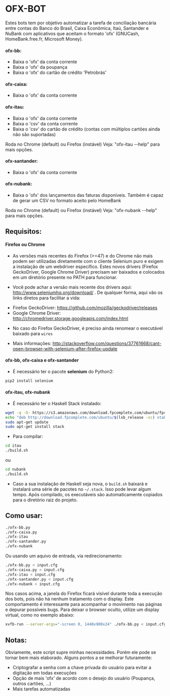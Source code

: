 OFX-BOT
=============

Estes bots tem por objetivo automatizar a tarefa de conciliação bancária entre contas do Banco do Brasil,
Caixa Econômica, Itaú, Santander e NuBank com aplicativos que aceitam o formato 'ofx' (GNUCash, HomeBank.free.fr, Microsoft Money). 

#### ofx-bb:
* Baixa o 'ofx' da conta corrente
* Baixa o 'ofx' da poupança
* Baixa o 'ofx' do cartão de crédito 'Petrobrás'

#### ofx-caixa:
* Baixa o 'ofx' da conta corrente

#### ofx-itau:
* Baixa o 'ofx' da conta corrente
* Baixa o 'csv' da conta corrente
* Baixa o 'csv' do cartão de crédito (contas com múltiplos cartões ainda não são suportadas)

Roda no Chrome (default) ou Firefox (instável)
Veja: "ofx-itau --help" para mais opções.

#### ofx-santander:
* Baixa o 'ofx' da conta corrente

#### ofx-nubank:
* Baixa o 'ofx' dos lançamentos das faturas disponíveis. Também é capaz de gerar
um CSV no formato aceito pelo HomeBank

Roda no Chrome (default) ou Firefox (instável)
Veja: "ofx-nubank --help" para mais opções.

Requisitos:
--------------

#### Firefox ou Chrome 
* As versões mais recentes do Firefox (>=47) e do Chrome não mais podem ser utilizadas diretamente com o cliente Selenium puro e exigem a instalação de um webdriver específico. Estes novos drivers (Firefox GeckoDriver, Google Chrome Driver) precisam ser baixados e colocados em um diretório presente no PATH para funcionar.

* Você pode achar a versão mais recente dos drivers aqui: http://www.seleniumhq.org/download/ . De qualquer forma, aqui vão os links diretos para facilitar a vida:

- Firefox GeckoDriver: https://github.com/mozilla/geckodriver/releases
- Google Chrome Driver: http://chromedriver.storage.googleapis.com/index.html

* No caso do Firefox GeckoDriver, é preciso ainda renomear o executável baixado para `wires`

* Mais informações: http://stackoverflow.com/questions/37761668/cant-open-browser-with-selenium-after-firefox-update
 
#### ofx-bb, ofx-caixa e ofx-santander
* É necessário ter o pacote **selenium** do Python2:

```bash
pip2 install selenium
```

#### ofx-itau, ofx-nubank

* É necessário ter o Haskell Stack instalado:

```bash
wget -q -O- https://s3.amazonaws.com/download.fpcomplete.com/ubuntu/fpco.key | sudo apt-key add -
echo "deb http://download.fpcomplete.com/ubuntu/$(lsb_release -sc) stable main"|sudo tee /etc/apt/sources.list.d/fpco.list
sudo apt-get update
sudo apt-get install stack
```

* Para compilar:

```bash
cd itau
./build.sh
```
ou 

```bash
cd nubank
./build.sh
```

* Caso a sua instalação de Haskell seja nova, o ``build.sh`` baixará e instalará uma série de pacotes no ``~/.stack``. Isso pode levar algum tempo. 
Após compilado, os executáveis são automaticamente copiados para o diretório raiz do projeto.


Como usar:
-------------

```bash
./ofx-bb.py
./ofx-caixa.py
./ofx-itau
./ofx-santander.py
./ofx-nubank
```
Ou usando um aquivo de entrada, via redirecionamento:

```bash
./ofx-bb.py < input.cfg
./ofx-caixa.py < input.cfg
./ofx-itau < input.cfg
./ofx-santander.py < input.cfg
./ofx-nubank < input.cfg
```

Nos casos acima, a janela do Firefox ficará visível durante toda a execução dos bots, pois não há 
nenhum tratamento com o display. Este comportamento é interessante para acompanhar o movimento 
nas páginas e depurar possíveis bugs. Para deixar o browser oculto, utilize um display virtual,
como no exemplo abaixo:

```bash
xvfb-run --server-args="-screen 0, 1440x900x24" ./ofx-bb.py < input.cfg
```

Notas:
------------

Obviamente, este script supre minhas necessidades. Porém ele pode se tornar bem mais elaborado.
Alguns pontos a se melhorar futuramente:

* Criptografar a senha com a chave privada do usuário para evitar a digitação em todas execuções
* Opção de mais 'ofx' de acordo com o desejo do usuário (Poupança, outros cartões, ...)
* Mais tarefas automatizadas 

